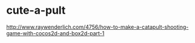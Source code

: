 cute-a-pult
===========

http://www.raywenderlich.com/4756/how-to-make-a-catapult-shooting-game-with-cocos2d-and-box2d-part-1
